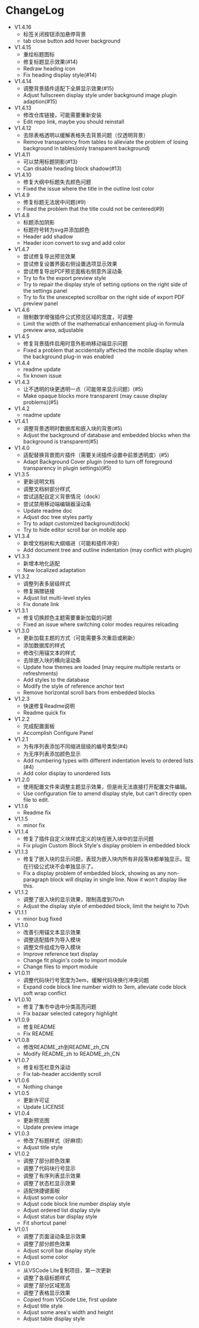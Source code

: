 # ChangeLog

- V1.4.16
  - 标签关闭按钮添加悬停背景
  - tab close button add hover background
- V1.4.15
  - 重绘标题图标
  - 修复标题显示效果(#14)
  - Redraw heading icon
  - Fix heading display style(#14)
- V1.4.14
  - 调整背景插件适配下全屏显示效果(#15)
  - Adjust fullscreen display style under background image plugin adaption(#15)
- V1.4.13
  - 修改仓库链接，可能需要重新安装
  - Edit repo link, maybe you should reinstall
- V1.4.12
  - 去除表格透明以缓解表格失去背景问题（仅透明背景）
  - Remove transparency from tables to alleviate the problem of losing background in tables(only transparent background)
- V1.4.11
  - 可以禁用标题阴影(#13)
  - Can disable heading block shadow(#13)
- V1.4.10
  - 修复大纲中标题失去颜色问题
  - Fixed the issue where the title in the outline lost color
- V1.4.9
  - 修复标题无法居中问题(#9)
  - Fixed the problem that the title could not be centered(#9)
- V1.4.8
  - 标题添加阴影
  - 标题符号转为svg并添加颜色
  - Header add shadow
  - Header icon convert to svg and add color
- V1.4.7
  - 尝试修复导出预览效果
  - 尝试修复设置界面右侧设置选项显示效果
  - 尝试修复导出PDF预览面板右侧意外滚动条
  - Try to fix the export preview style
  - Try to repair the display style of setting options on the right side of the settings panel
  - Try to fix the unexcepted scrollbar on the right side of export PDF preview panel
- V1.4.6
  - 限制数学增强插件公式预览区域的宽度，可调整
  - Limit the width of the mathematical enhancement plug-in formula preview area, adjustable
- V1.4.5
  - 修复背景插件启用时意外影响移动端显示问题
  - Fixed a problem that accidentally affected the mobile display when the background plug-in was enabled
- V1.4.4
  - readme update
  - fix known issue
- V1.4.3
  - 让不透明的块更透明一点（可能带来显示问题）(#5)
  - Make opaque blocks more transparent (may cause display problems)(#5)
- V1.4.2
  - readme update
- V1.4.1
  - 调整背景透明时数据库和嵌入块的背景(#5)
  - Adjust the background of database and embedded blocks when the background is transparent(#5)
- V1.4.0
  - 适配替换背景图片插件（需要关闭插件设置中前景透明度）(#5)
  - Adapt Background Cover plugin (need to turn off foreground transparency in plugin settings)(#5)
- V1.3.5
  - 更新说明文档
  - 调整文档树部分样式
  - 尝试适配自定义背景情况（dock）
  - 尝试禁用移动端编辑器滚动条
  - Update readme doc
  - Adjust doc tree styles partly
  - Try to adapt customized background(dock)
  - Try to hide editor scroll bar on mobile app
- V1.3.4
  - 新增文档树和大纲缩进（可能和插件冲突）
  - Add document tree and outline indentation (may conflict with plugin)
- V1.3.3
  - 新增本地化适配
  - New localized adaptation
- V1.3.2
  - 调整列表多层级样式
  - 修复捐赠链接
  - Adjust list multi-level styles
  - Fix donate link
- V1.3.1
  - 修复切换颜色主题需要重新加载的问题
  - Fixed an issue where switching color modes requires reloading
- V1.3.0
  - 更新加载主题的方式（可能需要多次重启或刷新）
  - 添加数据库的样式
  - 修改引用锚文本的样式
  - 去除嵌入块的横向滚动条
  - Update how themes are loaded (may require multiple restarts or refreshments)
  - Add styles to the database
  - Modify the style of reference anchor text
  - Remove horizontal scroll bars from embedded blocks
- V1.2.3
  - 快速修复Readme说明
  - Readme quick fix
- V1.2.2
  - 完成配置面板
  - Accomplish Configure Panel
- V1.2.1
  - 为有序列表添加不同缩进层级的编号类型(#4)
  - 为无序列表添加颜色显示
  - Add numbering types with different indentation levels to ordered lists (#4)
  - Add color display to unordered lists
- V1.2.0
  - 使用配置文件来调整主题显示效果，但是尚无法直接打开配置文件编辑。
  - Use configuration file to amend display style, but can't directly open file to edit.
- V1.1.6
  - Readme fix
- V1.1.5
  - minor fix
- V1.1.4
  - 修复了插件自定义块样式定义的块在嵌入块中的显示问题
  - Fix plugin Custom Block Style's display problem in embedded block
- V1.1.3
  - 修复了嵌入块的显示问题，表现为嵌入块内所有非段落块都单独显示。现在行级公式块不会单独显示了。
  - Fix a display problem of embedded block, showing as any non-paragraph block will display in single line. Now it won't display like this.
- V1.1.2
  - 调整了嵌入块的显示效果，限制高度到70vh
  - Adjust the display style of embedded block, limit the height to 70vh
- V1.1.1
  - minor bug fixed
- V1.1.0
  - 改善引用锚文本显示效果
  - 调整适配插件为导入模块
  - 调整文件组成为导入模块
  - Improve reference text display
  - Change fit plugin's code to import module
  - Change files to import module
- V1.0.11
  - 调整代码块行号宽度为3em，缓解代码块换行冲突问题
  - Expand code block line number width to 3em, alleviate code block soft wrap conflict
- V1.0.10
  - 修复了集市中选中分类高亮问题
  - Fix bazaar selected category highlight
- V1.0.9
  - 修复README
  - Fix README
- V1.0.8
  - 修改README_zh到README_zh_CN
  - Modify README_zh to README_zh_CN
- V1.0.7
  - 修复标签栏意外滚动
  - Fix tab-header accidently scroll
- V1.0.6
  - Nothing change
- V1.0.5
  - 更新许可证
  - Update LICENSE
- V1.0.4
  - 更新预览图
  - Update preview image
- V1.0.3
  - 修改了标题样式（好麻烦）
  - Adjust title style
- V1.0.2
  - 调整了部分颜色效果
  - 调整了代码块行号显示
  - 调整了有序列表显示效果
  - 调整了状态栏显示效果
  - 适配快捷键面板
  - Adjust some color
  - Adjust code block line number display style
  - Adjust ordered list display style
  - Adjust status bar display style
  - Fit shortcut panel
- V1.0.1
  - 调整了页面滚动条显示效果
  - 调整了部分颜色效果
  - Adjust scroll bar display style
  - Adjust some color
- V1.0.0
  - 从VSCode Lite复制项目，第一次更新
  - 调整了各级标题样式
  - 调整了部分区域宽高
  - 调整了表格显示效果
  - Copied from VSCode Ltie, first update
  - Adjust title style
  - Adjust some area's width and height
  - Adjust table display style
